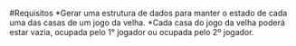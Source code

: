 #Requisitos
*Gerar uma estrutura de dados para manter o estado de cada uma das casas
de um jogo da velha.
*Cada casa do jogo da velha poderá estar vazia, ocupada pelo 1° jogador 
ou ocupada pelo 2º jogador.